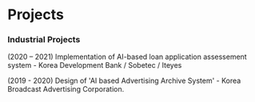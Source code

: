# Projects

<!-- wp:paragraph -->

### <p>Industrial Projects</p>

<!-- wp:paragraph -->
<p>(2020 – 2021) Implementation of AI-based loan application assessement system - Korea Development Bank / Sobetec / Iteyes </p>
<!-- /wp:paragraph -->

<!-- wp:paragraph -->
<p>(2019 - 2020) Design of 'AI based Advertising Archive System' - Korea Broadcast Advertising Corporation.</p>
<!-- /wp:paragraph -->
